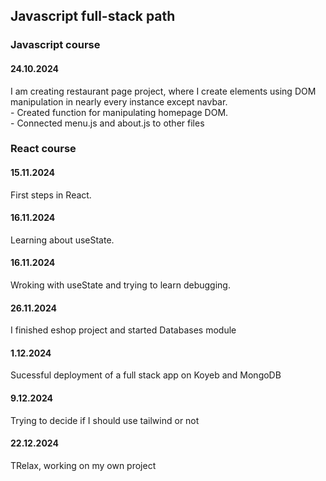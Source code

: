 <h2>Javascript full-stack path</h2>
<h3>Javascript course</h3>
<h4>24.10.2024</h4>
I am creating restaurant page project, where I create elements using DOM manipulation in nearly every instance except navbar.
<br>- Created function for manipulating homepage DOM.
<br>- Connected menu.js and about.js to other files

<h3>React course</h3>
<h4>15.11.2024</h4>
First steps in React.
<h4>16.11.2024</h4>
Learning about useState.
<h4>16.11.2024</h4>
Wroking with useState and trying to learn debugging.
<h4>26.11.2024</h4>
I finished eshop project and started Databases module
<h4>1.12.2024</h4>
Sucessful deployment of a full stack app on Koyeb and MongoDB
<h4>9.12.2024</h4>
Trying to decide if I should use tailwind or not
<h4>22.12.2024</h4>
TRelax, working on my own project

